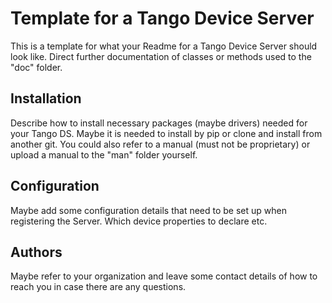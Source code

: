 # Template for a Tango Device Server
This is a template for what your Readme for a Tango Device Server should look like. Direct further documentation of classes or methods used to the "doc" folder. 

## Installation
Describe how to install necessary packages (maybe drivers) needed for your Tango DS. Maybe it is needed to install by pip or clone and install from another git. You could also refer to a manual (must not be proprietary) or upload a manual to the "man" folder yourself.

## Configuration
Maybe add some configuration details that need to be set up when registering the Server. Which device properties to declare etc.

## Authors
Maybe refer to your organization and leave some contact details of how to reach you in case there are any questions. 
